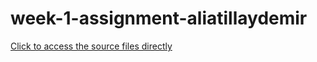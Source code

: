 # week-1-assignment-aliatillaydemir

[Click to access the source files directly](https://github.com/Pazarama-Android-Kotlin-Bootcamp/week-1-assignment-aliatillaydemir/tree/master/src/main/kotlin)


